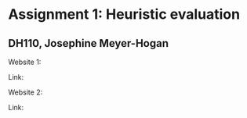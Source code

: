 # Assignment 1: Heuristic evaluation
## DH110, Josephine Meyer-Hogan

Website 1:

Link:


Website 2:

Link:
